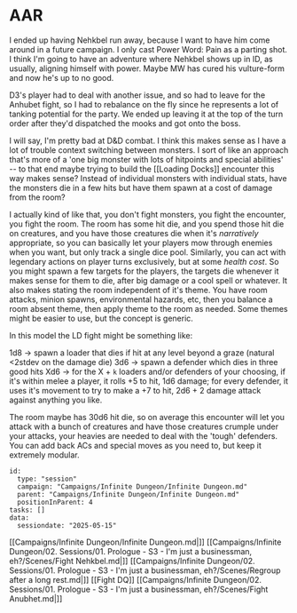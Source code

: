 # AAR

I ended up having Nehkbel run away, because I want to have him come around in a future campaign. I only cast Power Word: Pain as a parting shot. I think I'm going to have an adventure where Nehkbel shows up in ID, as usually, aligning himself with power. Maybe MW has cured his vulture-form and now he's up to no good.

D3's player had to deal with another issue, and so had to leave for the Anhubet fight, so I had to rebalance on the fly since he represents a lot of tanking potential for the party. We ended up leaving it at the top of the turn order after they'd dispatched the mooks and got onto the boss.

I will say, I'm pretty bad at D&D combat. I think this makes sense as I have a lot of trouble context switching between monsters. I sort of like an approach that's more of a 'one big monster with lots of hitpoints and special abilities' -- to that end maybe trying to build the [[Loading Docks]] encounter this way makes sense? Instead of individual monsters with individual stats, have the monsters die in a few hits but have them spawn at a cost of damage from the room?

I actually kind of like that, you don't fight monsters, you fight the encounter, you fight the room. The room has some hit die, and you spend those hit die on creatures, and you have those creatures die when it's _narratively_ appropriate, so you can basically let your players mow through enemies when you want, but only track a single dice pool. Similarly, you can act with legendary actions on player turns exclusively, but at some _health cost_. So you might spawn a few targets for the players, the targets die whenever it makes sense for them to die, after big damage or a cool spell or whatever. It also makes stating the room independent of it's theme. You have room attacks, minion spawns, environmental hazards, etc, then you balance a room absent theme, then apply theme to the room as needed. Some themes might be easier to use, but the concept is generic.

In this model the LD fight might be something like:

1d8 -> spawn a loader that dies if hit at any level beyond a graze (natural <2stdev on the damage die)
3d6 -> spawn a defender which dies in three good hits
Xd6 -> for the X + `k` loaders and/or defenders of your choosing, if it's within melee a player, it rolls +5 to hit, 1d6 damage; for every defender, it uses it's movement to try to make a +7 to hit, 2d6 + 2 damage attack against anything you like.

The room maybe has 30d6 hit die, so on average this encounter will let you attack with a bunch of creatures and have those creatures crumple under your attacks, your heavies are needed to deal with the 'tough' defenders. You can add back ACs and special moves as you need to, but keep it extremely modular.



```RpgManager4
id: 
  type: "session"
  campaign: "Campaigns/Infinite Dungeon/Infinite Dungeon.md"
  parent: "Campaigns/Infinite Dungeon/Infinite Dungeon.md"
  positionInParent: 4
tasks: []
data: 
  sessiondate: "2025-05-15"
```

[[Campaigns/Infinite Dungeon/Infinite Dungeon.md|]]
[[Campaigns/Infinite Dungeon/02. Sessions/01. Prologue - S3 - I'm just a businessman, eh?/Scenes/Fight Nehkbel.md|]]
[[Campaigns/Infinite Dungeon/02. Sessions/01. Prologue - S3 - I'm just a businessman, eh?/Scenes/Regroup after a long rest.md|]]
[[Fight DQ]]
[[Campaigns/Infinite Dungeon/02. Sessions/01. Prologue - S3 - I'm just a businessman, eh?/Scenes/Fight Anubhet.md|]]